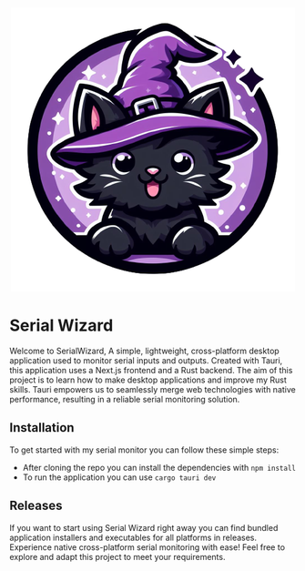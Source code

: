<p align="center">
  <img src="./src-tauri/icons/WIZARDCAT.png" alt="cat" />
</p>

# Serial Wizard
Welcome to SerialWizard, A simple, lightweight, cross-platform desktop application used to monitor serial inputs and outputs. Created with Tauri, this application uses a Next.js frontend and a Rust backend. The aim of this project is to learn how to make desktop applications and improve my Rust skills. Tauri empowers us to seamlessly merge web technologies with native performance, resulting in a reliable serial monitoring solution.

## Installation

To get started with my serial monitor you can follow these simple steps:

* After cloning the repo you can install the dependencies with ```npm install```
* To run the application you can use ```cargo tauri dev```

## Releases

If you want to start using Serial Wizard right away you can find bundled application installers and executables for all platforms in releases. Experience native cross-platform serial monitoring with ease! Feel free to explore and adapt this project to meet your requirements.
